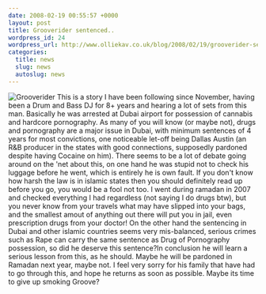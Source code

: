 ```yaml
--- 
date: 2008-02-19 00:55:57 +0000
layout: post
title: Grooverider sentenced..
wordpress_id: 24
wordpress_url: http://www.olliekav.co.uk/blog/2008/02/19/grooverider-sentened/
categories: 
  title: news
  slug: news
  autoslug: news
---
```

![Grooverider](http://www.outlar.com/images/artists/Grooverider1.jpg) 
This is a story I have been following since November, having been a Drum and Bass DJ for 8+ years and hearing a lot of sets from this man. Basically he was arrested at Dubai airport for possession of cannabis and hardcore pornography. As many of you will know (or maybe not), drugs and pornography are a major issue in Dubai, with minimum sentences of 4 years for most convictions, one noticeable let-off being Dallas Austin (an R&B producer in the states with good connections, supposedly pardoned despite having Cocaine on him). 
There seems to be a lot of debate going around on the 'net about this, on one hand he was stupid not to check his luggage before he went, which is entirely he is own fault. If you don't know how harsh the law is in islamic states then you should definitely read up before you go, you would be a fool not too. I went during ramadan in 2007 and checked everything I had regardless (not saying I do drugs btw), but you never know from your travels what may have slipped into your bags, and the smallest amout of anything out there will put you in jail, even prescription drugs from your doctor! On the other hand the sentencing in Dubai and other islamic countries seems very mis-balanced, serious crimes such as Rape can carry the same sentence as Drug of Pornography possession, so did he deserve this sentence?In conclusion he will learn a serious lesson from this, as he should. Maybe he will be pardoned in Ramadan next year, maybe not. I feel very sorry for his family that have had to go through this, and hope he returns as soon as possible. Maybe its time to give up smoking Groove?
